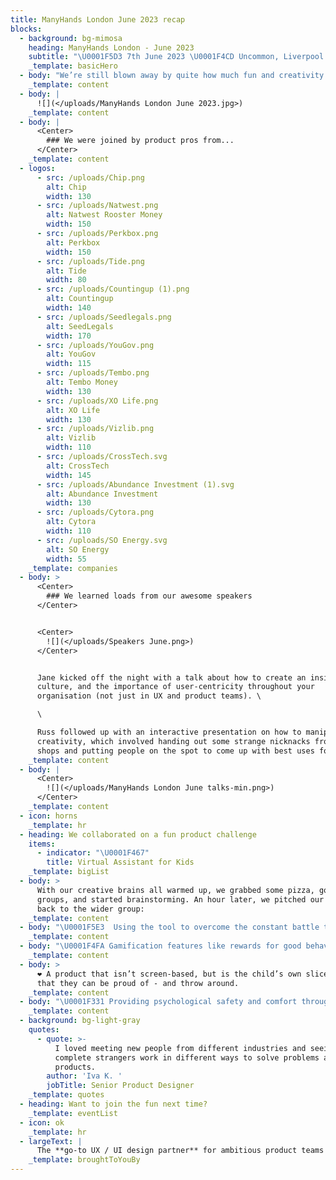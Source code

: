 ```yaml
---
title: ManyHands London June 2023 recap
blocks:
  - background: bg-mimosa
    heading: ManyHands London - June 2023
    subtitle: "\U0001F5D3️ 7th June 2023 \U0001F4CD Uncommon, Liverpool Street"
    _template: basicHero
  - body: "We’re still blown away by quite how much fun and creativity happens when you get smart product people in a room and set them to work on something miles away from the day job.\L\L\n\nEveryone got on like old friends, and the ideas and beers flowed. \U0001F37B\n"
    _template: content
  - body: |
      ![](</uploads/ManyHands London June 2023.jpg>)
    _template: content
  - body: |
      <Center>
        ### We were joined by product pros from...
      </Center>
    _template: content
  - logos:
      - src: /uploads/Chip.png
        alt: Chip
        width: 130
      - src: /uploads/Natwest.png
        alt: Natwest Rooster Money
        width: 150
      - src: /uploads/Perkbox.png
        alt: Perkbox
        width: 150
      - src: /uploads/Tide.png
        alt: Tide
        width: 80
      - src: /uploads/Countingup (1).png
        alt: Countingup
        width: 140
      - src: /uploads/Seedlegals.png
        alt: SeedLegals
        width: 170
      - src: /uploads/YouGov.png
        alt: YouGov
        width: 115
      - src: /uploads/Tembo.png
        alt: Tembo Money
        width: 130
      - src: /uploads/XO Life.png
        alt: XO Life
        width: 130
      - src: /uploads/Vizlib.png
        alt: Vizlib
        width: 110
      - src: /uploads/CrossTech.svg
        alt: CrossTech
        width: 145
      - src: /uploads/Abundance Investment (1).svg
        alt: Abundance Investment
        width: 130
      - src: /uploads/Cytora.png
        alt: Cytora
        width: 110
      - src: /uploads/SO Energy.svg
        alt: SO Energy
        width: 55
    _template: companies
  - body: >
      <Center>
        ### We learned loads from our awesome speakers
      </Center>


      <Center>
        ![](</uploads/Speakers June.png>)
      </Center>


      Jane kicked off the night with a talk about how to create an insights-led
      culture, and the importance of user-centricity throughout your
      organisation (not just in UX and product teams). \

      \

      Russ followed up with an interactive presentation on how to manipulate
      creativity, which involved handing out some strange nicknacks from charity
      shops and putting people on the spot to come up with best uses for them.
    _template: content
  - body: |
      <Center>
        ![](</uploads/ManyHands London June talks-min.png>)
      </Center>
    _template: content
  - icon: horns
    _template: hr
  - heading: We collaborated on a fun product challenge
    items:
      - indicator: "\U0001F467"
        title: Virtual Assistant for Kids
    _template: bigList
  - body: >
      With our creative brains all warmed up, we grabbed some pizza, got into
      groups, and started brainstorming. An hour later, we pitched our ideas
      back to the wider group:
    _template: content
  - body: "\U0001F5E3  Using the tool to overcome the constant battle that is parenting by getting it to motivate children to complete boring daily tasks.\n"
    _template: content
  - body: "\U0001F4FA Gamification features like rewards for good behaviour - if you eat your veggies, you can win telly time!\n"
    _template: content
  - body: >
      ❤️ A product that isn’t screen-based, but is the child’s own slice of tech
      that they can be proud of - and throw around.
    _template: content
  - body: "\U0001F331 Providing psychological safety and comfort through the product. A virtual assistant that speaks their language, and grows with them.\n"
    _template: content
  - background: bg-light-gray
    quotes:
      - quote: >-
          I loved meeting new people from different industries and seeing how
          complete strangers work in different ways to solve problems and create
          products. 
        author: 'Iva K. '
        jobTitle: Senior Product Designer
    _template: quotes
  - heading: Want to join the fun next time?
    _template: eventList
  - icon: ok
    _template: hr
  - largeText: |
      The **go-to UX / UI design partner** for ambitious product teams
    _template: broughtToYouBy
---
```


